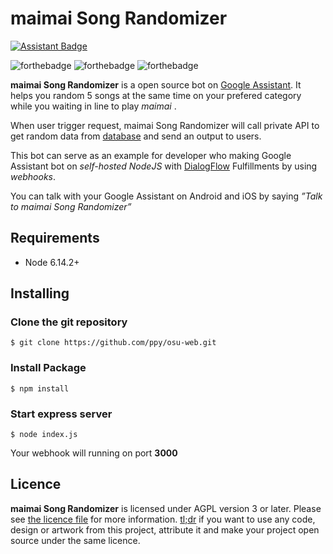 maimai Song Randomizer
======================

[![Assistant Badge](https://developers.google.com/actions/images/badges/XPM_BADGING_GoogleAssistant_HOR.png)](https://l.rayriffy.com/gassistant)

![forthebadge](https://forthebadge.com/images/badges/powered-by-electricity.svg)
![forthebadge](https://forthebadge.com/images/badges/built-with-love.svg)
![forthebadge](https://forthebadge.com/images/badges/made-with-javascript.svg)

**maimai Song Randomizer** is a open source bot on [Google Assistant](https://assistant.google.com). It helps you random 5 songs at the same time on your prefered category while you waiting in line to play *maimai* .

When user trigger request, maimai Song Randomizer will call private API to get random data from [database](https://github.com/rayriffy/maimai-json) and send an output to users.

This bot can serve as an example for developer who making Google Assistant bot on *self-hosted NodeJS* with [DialogFlow](https://api.ai) Fulfillments by using *webhooks*.

You can talk with your Google Assistant on Android and iOS by saying *”Talk to maimai Song Randomizer”*

Requirements
------------

- Node 6.14.2+

Installing
------------


### Clone the git repository
```
$ git clone https://github.com/ppy/osu-web.git
```

### Install Package
```
$ npm install
```
### Start express server
```
$ node index.js
```
Your webhook will running on port **3000**

Licence
-------

**maimai Song Randomizer** is licensed under AGPL version 3 or later. Please see [the licence file](LICENCE) for more information. [tl;dr](https://tldrlegal.com/license/gnu-affero-general-public-license-v3-(agpl-3.0)) if you want to use any code, design or artwork from this project, attribute it and make your project open source under the same licence.